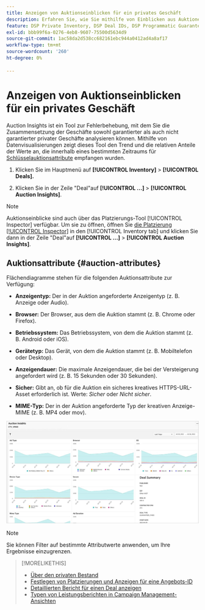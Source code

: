 ```yaml
---
title: Anzeigen von Auktionseinblicken für ein privates Geschäft
description: Erfahren Sie, wie Sie mithilfe von Einblicken aus Auktionen die Zusammensetzung des Deals des privaten Deals analysieren können.
feature: DSP Private Inventory, DSP Deal IDs, DSP Programmatic Guaranteed Deals
exl-id: bbb99f6a-0276-4eb8-9607-75500d5634d9
source-git-commit: 1ac58da2d538cc682161ebc944a0412ad4a8af17
workflow-type: tm+mt
source-wordcount: '260'
ht-degree: 0%

---
```


# Anzeigen von Auktionseinblicken für ein privates Geschäft

Auction Insights ist ein Tool zur Fehlerbehebung, mit dem Sie die Zusammensetzung der Geschäfte sowohl garantierter als auch nicht garantierter privater Geschäfte analysieren können. Mithilfe von Datenvisualisierungen zeigt dieses Tool den Trend und die relativen Anteile der Werte an, die innerhalb eines bestimmten Zeitraums für [Schlüsselauktionsattribute](#auction-attributes) empfangen wurden.

1. Klicken Sie im Hauptmenü auf **[!UICONTROL Inventory]** > **[!UICONTROL Deals].**

1. Klicken Sie in der Zeile &quot;Deal&quot;auf **[!UICONTROL ...]** > **[!UICONTROL Auction Insights]**.

>[!NOTE]
>
>Auktionseinblicke sind auch über das Platzierungs-Tool [!UICONTROL Inspector] verfügbar. Um sie zu öffnen, öffnen Sie [die Platzierung [!UICONTROL Inspector]](/help/dsp/campaign-management/reports/placement-details-view.md) in den [!UICONTROL Inventory tab] und klicken Sie dann in der Zeile &quot;Deal&quot;auf **[!UICONTROL ...]** > **[!UICONTROL Auction Insights]**.

## Auktionsattribute {#auction-attributes}

Flächendiagramme stehen für die folgenden Auktionsattribute zur Verfügung:

* **Anzeigentyp:** Der in der Auktion angeforderte Anzeigentyp (z. B. Anzeige oder Audio).

* **Browser:** Der Browser, aus dem die Auktion stammt (z. B. Chrome oder Firefox).

* **Betriebssystem:** Das Betriebssystem, von dem die Auktion stammt (z. B. Android oder iOS).

* **Gerätetyp:** Das Gerät, von dem die Auktion stammt (z. B. Mobiltelefon oder Desktop).

* **Anzeigendauer:** Die maximale Anzeigendauer, die bei der Versteigerung angefordert wird (z. B. 15 Sekunden oder 30 Sekunden).

* **Sicher:** Gibt an, ob für die Auktion ein sicheres kreatives HTTPS-URL-Asset erforderlich ist. Werte: <i>Sicher</i> oder <i>Nicht sicher</i>.

* **MIME-Typ:** Der in der Auktion angeforderte Typ der kreativen Anzeige-MIME (z. B. MP4 oder mov).

![Einblicke in Auktionen](/help/dsp/assets/auction-insights.png)

>[!NOTE]
>
>Sie können Filter auf bestimmte Attributwerte anwenden, um Ihre Ergebnisse einzugrenzen.

>[!MORELIKETHIS]
>
>* [Über den privaten Bestand](private-inventory-about.md)
>* [Festlegen von Platzierungen und Anzeigen für eine Angebots-ID](deal-id-attach-placements.md)
>* [Detaillierten Bericht für einen Deal anzeigen](deal-view-report.md)
>* [Typen von Leistungsberichten in Campaign Management-Ansichten](/help/dsp/campaign-management/reports/campaign-reports-about.md)
